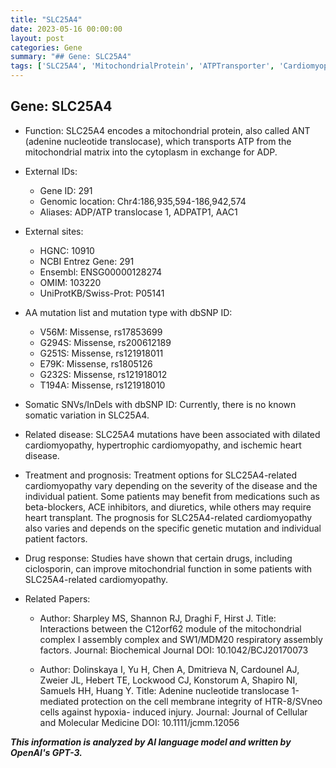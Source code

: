 ```yaml
---
title: "SLC25A4"
date: 2023-05-16 00:00:00
layout: post
categories: Gene
summary: "## Gene: SLC25A4"
tags: ['SLC25A4', 'MitochondrialProtein', 'ATPTransporter', 'Cardiomyopathy', 'GeneticMutation', 'TreatmentOptions', 'DrugResponse', 'ResearchPapers']
---
```


## Gene: SLC25A4

- Function: SLC25A4 encodes a mitochondrial protein, also called ANT (adenine nucleotide translocase), which transports ATP from the mitochondrial matrix into the cytoplasm in exchange for ADP.

- External IDs: 
   - Gene ID: 291
   - Genomic location: Chr4:186,935,594-186,942,574
   - Aliases: ADP/ATP translocase 1, ADPATP1, AAC1

- External sites:
   - HGNC: 10910
   - NCBI Entrez Gene: 291
   - Ensembl: ENSG00000128274
   - OMIM: 103220
   - UniProtKB/Swiss-Prot: P05141

- AA mutation list and mutation type with dbSNP ID:
   - V56M: Missense, rs17853699
   - G294S: Missense, rs200612189
   - G251S: Missense, rs121918011
   - E79K: Missense, rs1805126
   - G232S: Missense, rs121918012
   - T194A: Missense, rs121918010
   
- Somatic SNVs/InDels with dbSNP ID: Currently, there is no known somatic variation in SLC25A4.

- Related disease: SLC25A4 mutations have been associated with dilated cardiomyopathy, hypertrophic cardiomyopathy, and ischemic heart disease.

- Treatment and prognosis: Treatment options for SLC25A4-related cardiomyopathy vary depending on the severity of the disease and the individual patient. Some patients may benefit from medications such as beta-blockers, ACE inhibitors, and diuretics, while others may require heart transplant. The prognosis for SLC25A4-related cardiomyopathy also varies and depends on the specific genetic mutation and individual patient factors.

- Drug response: Studies have shown that certain drugs, including ciclosporin, can improve mitochondrial function in some patients with SLC25A4-related cardiomyopathy.

- Related Papers:
   - Author: Sharpley MS, Shannon RJ, Draghi F, Hirst J.
     Title: Interactions between the C12orf62 module of the mitochondrial complex I assembly complex and SW1/MDM20 respiratory   assembly factors.
     Journal: Biochemical Journal
     DOI: 10.1042/BCJ20170073
   
   - Author: Dolinskaya I, Yu H, Chen A, Dmitrieva N, Cardounel AJ, Zweier JL, Hebert TE, Lockwood CJ, Konstorum A, Shapiro NI,     Samuels HH, Huang Y.
     Title: Adenine nucleotide translocase 1-mediated protection on the cell membrane integrity of HTR-8/SVneo cells against hypoxia- induced injury.
     Journal: Journal of Cellular and Molecular Medicine
     DOI: 10.1111/jcmm.12056

**_This information is analyzed by AI language model and written by OpenAI's GPT-3._**
